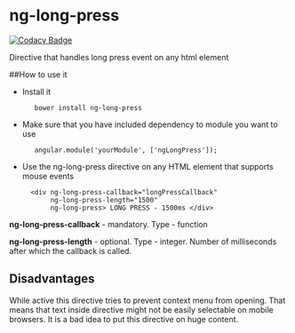 # ng-long-press

[![Codacy Badge](https://api.codacy.com/project/badge/Grade/dc01919a64db4ea49800c67cd2eee994)](https://www.codacy.com/app/ruzic-vladimir/ng-long-press?utm_source=github.com&amp;utm_medium=referral&amp;utm_content=ruzpuz/ng-long-press&amp;utm_campaign=badger)

Directive that handles long press event on any html element

##How to use it
- Install it 
    
         bower install ng-long-press

- Make sure that you have included dependency to module you want to use
     
         angular.module('yourModule', ['ngLongPress']);
  
- Use the ng-long-press directive on any HTML element that supports mouse events

        <div ng-long-press-callback="longPressCallback" 
             ng-long-press-length="1500" 
             ng-long-press> LONG PRESS - 1500ms </div>


**ng-long-press-callback** - mandatory. Type - function

**ng-long-press-length** - optional. Type - integer. Number of milliseconds after which the callback is called.


## Disadvantages

While active this directive tries to prevent context menu from opening. 
That means that text inside directive might not be easily selectable 
on mobile browsers. It is a bad idea to put this directive on huge content.